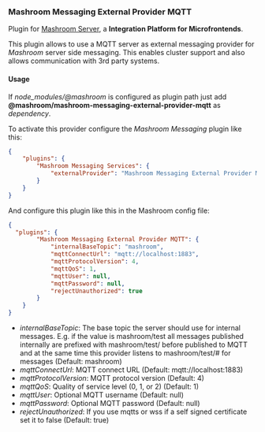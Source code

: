 
### Mashroom Messaging External Provider MQTT

Plugin for [Mashroom Server](https://www.mashroom-server.com), a **Integration Platform for Microfrontends**. 

This plugin allows to use a MQTT server as external messaging provider for _Mashroom_ server side messaging. 
This enables cluster support and also allows communication with 3rd party systems.

#### Usage

If *node_modules/@mashroom* is configured as plugin path just add **@mashroom/mashroom-messaging-external-provider-mqtt** as *dependency*.

To activate this provider configure the _Mashroom Messaging_ plugin like this:

```json
{
    "plugins": {
        "Mashroom Messaging Services": {
            "externalProvider": "Mashroom Messaging External Provider MQTT"
        }
    }
}
```

And configure this plugin like this in the Mashroom config file:

```json
{
  "plugins": {
        "Mashroom Messaging External Provider MQTT": {
            "internalBaseTopic": "mashroom",
            "mqttConnectUrl": "mqtt://localhost:1883",
            "mqttProtocolVersion": 4,
            "mqttQoS": 1,
            "mqttUser": null,
            "mqttPassword": null,
            "rejectUnauthorized": true
        }
    }
}
```

 * _internalBaseTopic_: The base topic the server should use for internal messages. E.g. if the value is mashroom/test
    all messages published internally are prefixed with mashroom/test/ before published to MQTT and at the same time
    this provider listens to mashroom/test/# for messages (Default: mashroom)
 * _mqttConnectUrl_: MQTT connect URL (Default: mqtt://localhost:1883) 
 * _mqttProtocolVersion_: MQTT protocol version (Default: 4)
 * _mqttQoS_: Quality of service level (0, 1, or 2) (Default: 1)
 * _mqttUser_: Optional MQTT username (Default: null)
 * _mqttPassword_: Optional MQTT password (Default: null)
 * _rejectUnauthorized_: If you use mqtts or wss if a self signed certificate set it to false (Default: true)
